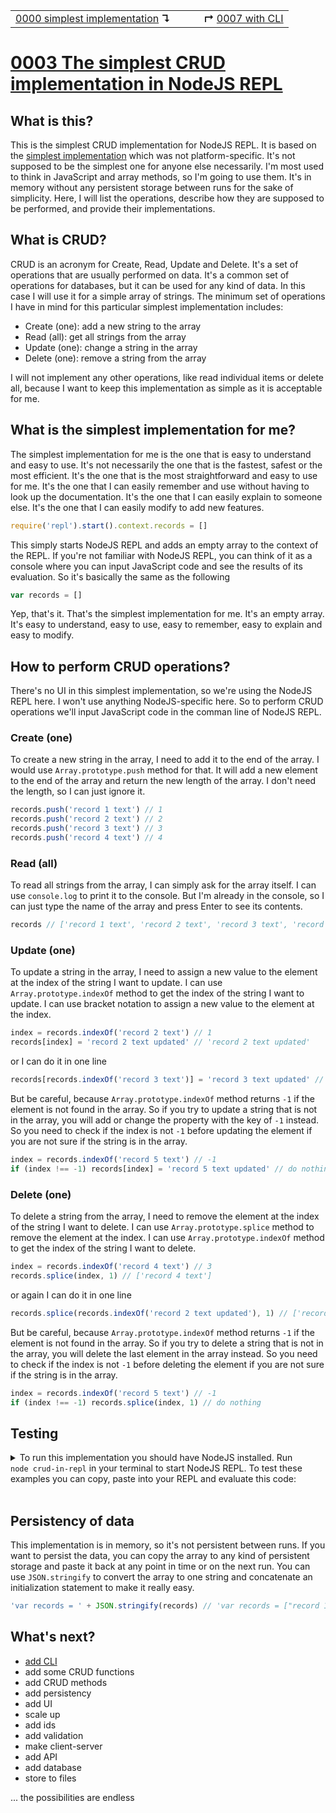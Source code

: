 <table>
  <tr>
    <td><a href="../0000-simplest-for-me/README.md">0000 simplest implementation</a> <b>↴</b></td>
    <td>&nbsp; &nbsp; &nbsp;</td>
    <td><b>↱</b> <a href="../0007-simple-nodejs-cli/README.md">0007 with CLI</a></td>
  </tr>
</table>

# [0003 The simplest CRUD implementation in NodeJS REPL](https://github.com/UniBreakfast/crud-of-increasing-complexity/blob/master/0003-simplest-nodejs-repl/README.md)

## What is this?

This is the simplest CRUD implementation for NodeJS REPL. It is based on the [simplest implementation](../0000-simplest-for-me/README.md) which was not platform-specific. It's not supposed to be the simplest one for anyone else necessarily. I'm most used to think in JavaScript and array methods, so I'm going to use them. It's in memory without any persistent storage between runs for the sake of simplicity. Here, I will list the operations, describe how they are supposed to be performed, and provide their implementations.

## What is CRUD?

CRUD is an acronym for Create, Read, Update and Delete. It's a set of operations that are usually performed on data. It's a common set of operations for databases, but it can be used for any kind of data. In this case I will use it for a simple array of strings. The minimum set of operations I have in mind for this particular simplest implementation includes:

- Create (one): add a new string to the array
- Read (all): get all strings from the array
- Update (one): change a string in the array
- Delete (one): remove a string from the array

I will not implement any other operations, like read individual items or delete all, because I want to keep this implementation as simple as it is acceptable for me.

## What is the simplest implementation for me?

The simplest implementation for me is the one that is easy to understand and easy to use. It's not necessarily the one that is the fastest, safest or the most efficient. It's the one that is the most straightforward and easy to use for me. It's the one that I can easily remember and use without having to look up the documentation. It's the one that I can easily explain to someone else. It's the one that I can easily modify to add new features.

```js
require('repl').start().context.records = []
```

This simply starts NodeJS REPL and adds an empty array to the context of the REPL. If you're not familiar with NodeJS REPL, you can think of it as a console where you can input JavaScript code and see the results of its evaluation. So it's basically the same as the following

```js
var records = []
```

Yep, that's it. That's the simplest implementation for me. It's an empty array. It's easy to understand, easy to use, easy to remember, easy to explain and easy to modify.

## How to perform CRUD operations?

There's no UI in this simplest implementation, so we're using the NodeJS REPL here. I won't use anything NodeJS-specific here. So to perform CRUD operations we'll input JavaScript code in the comman line of NodeJS REPL.

### Create (one)

To create a new string in the array, I need to add it to the end of the array. I would use `Array.prototype.push` method for that. It will add a new element to the end of the array and return the new length of the array. I don't need the length, so I can just ignore it.

```js
records.push('record 1 text') // 1
records.push('record 2 text') // 2
records.push('record 3 text') // 3
records.push('record 4 text') // 4
```

### Read (all)

To read all strings from the array, I can simply ask for the array itself. I can use `console.log` to print it to the console. But I'm already in the console, so I can just type the name of the array and press Enter to see its contents.

```js
records // ['record 1 text', 'record 2 text', 'record 3 text', 'record 4 text']
```

### Update (one)

To update a string in the array, I need to assign a new value to the element at the index of the string I want to update. I can use `Array.prototype.indexOf` method to get the index of the string I want to update. I can use bracket notation to assign a new value to the element at the index.

```js
index = records.indexOf('record 2 text') // 1
records[index] = 'record 2 text updated' // 'record 2 text updated'
```

or I can do it in one line

```js
records[records.indexOf('record 3 text')] = 'record 3 text updated' // 'record 3 text updated'
```

But be careful, because `Array.prototype.indexOf` method returns `-1` if the element is not found in the array. So if you try to update a string that is not in the array, you will add or change the property with the key of `-1` instead. So you need to check if the index is not `-1` before updating the element if you are not sure if the string is in the array.

```js
index = records.indexOf('record 5 text') // -1
if (index !== -1) records[index] = 'record 5 text updated' // do nothing
```

### Delete (one)

To delete a string from the array, I need to remove the element at the index of the string I want to delete. I can use `Array.prototype.splice` method to remove the element at the index. I can use `Array.prototype.indexOf` method to get the index of the string I want to delete.

```js
index = records.indexOf('record 4 text') // 3
records.splice(index, 1) // ['record 4 text']
```

or again I can do it in one line

```js
records.splice(records.indexOf('record 2 text updated'), 1) // ['record 2 text updated']
```

But be careful, because `Array.prototype.indexOf` method returns `-1` if the element is not found in the array. So if you try to delete a string that is not in the array, you will delete the last element in the array instead. So you need to check if the index is not `-1` before deleting the element if you are not sure if the string is in the array.

```js
index = records.indexOf('record 5 text') // -1
if (index !== -1) records.splice(index, 1) // do nothing
```

## Testing

<details>
  <summary>
  To run this implementation you should have NodeJS installed. Run <code>node&nbsp;crud-in-repl</code> in your terminal to start NodeJS REPL.
  To test these examples you can copy, paste into your REPL and evaluate this code:</summary><br>

```js
// Implementation initialization'
records = []

// Create (one) examples
records.push('record 1 text') // 1
records.push('record 2 text') // 2
records.push('record 3 text') // 3
records.push('record 4 text') // 4

// Read (all) example
records // ['record 1 text', 'record 2 text', 'record 3 text', 'record 4 text']

// Update (one) examples
index = records.indexOf('record 2 text') // 1
records[index] = 'record 2 text updated'
records[records.indexOf('record 3 text')] = 'record 3 text updated'

records // ['record 1 text', 'record 2 text updated', 'record 3 text updated', 'record 4 text']

// Delete (one) examples
index = records.indexOf('record 4 text') // 3
records.splice(index, 1) // ['record 4 text']
records.splice(records.indexOf('record 2 text updated'), 1) // ['record 2 text updated']

records // ['record 1 text', 'record 3 text updated']
```

And then you can compare the actual output with the expected output in the comments.
</details><br>

## Persistency of data

This implementation is in memory, so it's not persistent between runs. If you want to persist the data, you can copy the array to any kind of persistent storage and paste it back at any point in time or on the next run. You can use `JSON.stringify` to convert the array to one string and concatenate an initialization statement to make it really easy.

```js
'var records = ' + JSON.stringify(records) // 'var records = ["record 1 text","record 3 text updated"]'
```

## What's next?

- [add CLI](../0007-simple-nodejs-cli/README.md)
- add some CRUD functions
- add CRUD methods
- add persistency
- add UI
- scale up
- add ids
- add validation
- make client-server
- add API
- add database
- store to files
  
... the possibilities are endless
